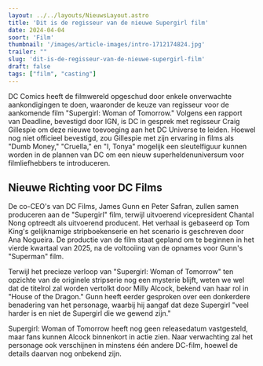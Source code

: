 ```yaml
---
layout: ../../layouts/NieuwsLayout.astro
title: 'Dit is de regisseur van de nieuwe Supergirl film'
date: 2024-04-04
soort: 'Film'
thumbnail: '/images/article-images/intro-1712174824.jpg'
trailer: ""
slug: 'dit-is-de-regisseur-van-de-nieuwe-supergirl-film'
draft: false
tags: ["film", "casting"]
---
```


DC Comics heeft de filmwereld opgeschud door enkele onverwachte aankondigingen te doen, waaronder de keuze van regisseur voor de aankomende film "Supergirl: Woman of Tomorrow." Volgens een rapport van Deadline, bevestigd door IGN, is DC in gesprek met regisseur Craig Gillespie om deze nieuwe toevoeging aan het DC Universe te leiden. Hoewel nog niet officieel bevestigd, zou Gillespie met zijn ervaring in films als "Dumb Money," "Cruella," en "I, Tonya" mogelijk een sleutelfiguur kunnen worden in de plannen van DC om een nieuw superheldenuniversum voor filmliefhebbers te introduceren.

## Nieuwe Richting voor DC Films
De co-CEO's van DC Films, James Gunn en Peter Safran, zullen samen produceren aan de "Supergirl" film, terwijl uitvoerend vicepresident Chantal Nong optreedt als uitvoerend producent. Het verhaal is gebaseerd op Tom King's gelijknamige stripboekenserie en het scenario is geschreven door Ana Nogueira. De productie van de film staat gepland om te beginnen in het vierde kwartaal van 2025, na de voltooiing van de opnames voor Gunn's "Superman" film.

Terwijl het precieze verloop van "Supergirl: Woman of Tomorrow" ten opzichte van de originele stripserie nog een mysterie blijft, weten we wel dat de titelrol zal worden vertolkt door Milly Alcock, bekend van haar rol in "House of the Dragon." Gunn heeft eerder gesproken over een donkerdere benadering van het personage, waarbij hij aangaf dat deze Supergirl "veel harder is en niet de Supergirl die we gewend zijn."

Supergirl: Woman of Tomorrow heeft nog geen releasedatum vastgesteld, maar fans kunnen Alcock binnenkort in actie zien. Naar verwachting zal het personage ook verschijnen in minstens één andere DC-film, hoewel de details daarvan nog onbekend zijn.
